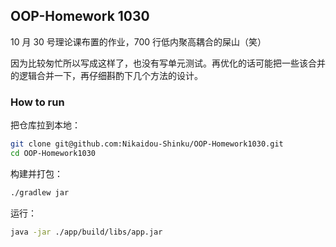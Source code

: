## OOP-Homework 1030

10 月 30 号理论课布置的作业，700 行低内聚高耦合的屎山（笑）

因为比较匆忙所以写成这样了，也没有写单元测试。再优化的话可能把一些该合并的逻辑合并一下，再仔细斟酌下几个方法的设计。

### How to run

把仓库拉到本地：

```bash
git clone git@github.com:Nikaidou-Shinku/OOP-Homework1030.git
cd OOP-Homework1030
```

构建并打包：

```bash
./gradlew jar
```

运行：

```bash
java -jar ./app/build/libs/app.jar
```

